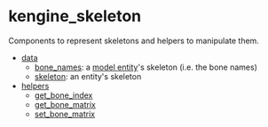 # kengine_skeleton

Components to represent skeletons and helpers to manipulate them.

* [data](data)
	* [bone_names](data/bone_names.md): a [model entity](../instance/)'s skeleton (i.e. the bone names)
	* [skeleton](data/bone_matrices.md): an entity's skeleton
* [helpers](helpers)
	* [get_bone_index](helpers/get_bone_index.md)
	* [get_bone_matrix](helpers/get_bone_matrix.md)
	* [set_bone_matrix](helpers/set_bone_matrix.md)